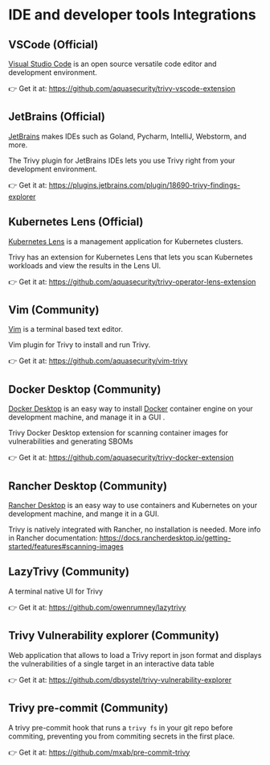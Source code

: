 # IDE and developer tools Integrations

## VSCode (Official)
[Visual Studio Code](https://code.visualstudio.com/) is an open source versatile code editor and development environment.

👉 Get it at: <https://github.com/aquasecurity/trivy-vscode-extension>

## JetBrains (Official)
[JetBrains](https://jetbrains.com) makes IDEs such as Goland, Pycharm, IntelliJ, Webstorm, and more.

The Trivy plugin for JetBrains IDEs lets you use Trivy right from your development environment.

👉 Get it at: <https://plugins.jetbrains.com/plugin/18690-trivy-findings-explorer>

## Kubernetes Lens (Official)
[Kubernetes Lens](https://k8slens.dev/) is a management application for Kubernetes clusters.

Trivy has an extension for Kubernetes Lens that lets you scan Kubernetes workloads and view the results in the Lens UI.

👉 Get it at: <https://github.com/aquasecurity/trivy-operator-lens-extension>

## Vim (Community)
[Vim](https://www.vim.org/) is a terminal based text editor.

Vim plugin for Trivy to install and run Trivy.

👉 Get it at: <https://github.com/aquasecurity/vim-trivy>

## Docker Desktop (Community)
[Docker Desktop](https://www.docker.com/products/docker-desktop/) is an easy way to install [Docker]() container engine on your development machine, and manage it in a GUI .

Trivy Docker Desktop extension for scanning container images for vulnerabilities and generating SBOMs

👉 Get it at: <https://github.com/aquasecurity/trivy-docker-extension>

## Rancher Desktop (Community)
[Rancher Desktop](https://rancherdesktop.io/) is an easy way to use containers and Kubernetes on your development machine, and mange it in a GUI.

Trivy is natively integrated with Rancher, no installation is needed. More info in Rancher documentation: <https://docs.rancherdesktop.io/getting-started/features#scanning-images>

## LazyTrivy (Community)
A terminal native UI for Trivy

👉 Get it at: <https://github.com/owenrumney/lazytrivy>

## Trivy Vulnerability explorer (Community)

Web application that allows to load a Trivy report in json format and displays the vulnerabilities of a single target in an interactive data table

👉 Get it at: <https://github.com/dbsystel/trivy-vulnerability-explorer>

## Trivy pre-commit (Community)

A trivy pre-commit hook that runs a `trivy fs` in your git repo before commiting, preventing you from commiting secrets in the first place.

👉 Get it at: <https://github.com/mxab/pre-commit-trivy>
